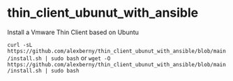 # thin_client_ubunut_with_ansible

Install a Vmware Thin Client based on Ubuntu

`curl -sL  https://github.com/alexberny/thin_client_ubunut_with_ansible/blob/main/install.sh | sudo bash`
or
`wget -O  https://github.com/alexberny/thin_client_ubunut_with_ansible/blob/main/install.sh | sudo bash`